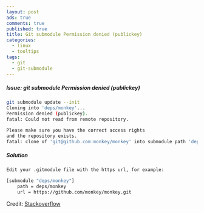 ```yaml
---
layout: post
ads: true
comments: true
published: true
title: Git submodule Permission denied (publickey)
categories:
  - linux
  - tooltips
tags:
  - git
  - git-submodule
---
```

##### Issue: git submodule Permission denied (publickey)
```bash
git submodule update --init
Cloning into 'deps/monkey'...
Permission denied (publickey).
fatal: Could not read from remote repository.

Please make sure you have the correct access rights
and the repository exists.
fatal: clone of 'git@github.com:monkey/monkey' into submodule path 'deps/monkey' failed
```

##### Solution
```bash
Edit your .gitmodule file with the https url, for example:

[submodule "deps/monkey"]
	path = deps/monkey
	url = https://github.com/monkey/monkey.git
```

Credit: [Stackoverflow](https://stackoverflow.com/questions/11410017/git-submodule-update-over-https/30885128?utm_medium=organic&utm_source=google_rich_qa&utm_campaign=google_rich_qa)
